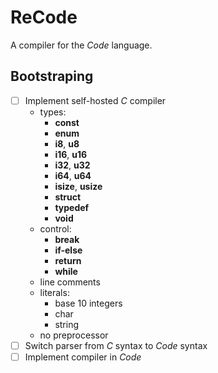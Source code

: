# ReCode

A compiler for the _Code_ language.

## Bootstraping

- [ ] Implement self-hosted _C_ compiler
  - types: 
    - **const**
    - **enum**
    - **i8**, **u8**
    - **i16**, **u16**
    - **i32**, **u32**
    - **i64**, **u64**
    - **isize**, **usize**
    - **struct**
    - **typedef**
    - **void**
  - control:
    - **break**
    - **if-else**
    - **return**
    - **while**
  - line comments
  - literals:
    - base 10 integers
    - char
    - string
  - no preprocessor
- [ ] Switch parser from _C_ syntax to _Code_ syntax
- [ ] Implement compiler in _Code_
